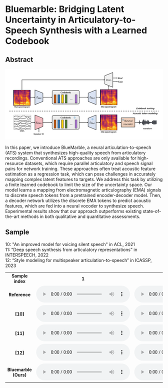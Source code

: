# Bluemarble: Bridging Latent Uncertainty in Articulatory-to-Speech Synthesis with a Learned Codebook

## Abstract

<img src='architecture.png'>

In this paper, we introduce BlueMarble, a neural articulation-to-speech (ATS) system that synthesizes high-quality speech from articulatory recordings. Conventional ATS approaches are only available for high-resource datasets, which require parallel articulatory and speech signal pairs for network training. These approaches often treat acoustic feature estimation as a regression task, which can pose challenges in accurately mapping complex latent features to targets. We address this task by utilizing a finite learned codebook to limit the size of the uncertainty space.  Our model learns a mapping from electromagnetic articulography (EMA) signals to discrete speech tokens from a pretrained encoder-decoder model. Then, a decoder network utilizes the discrete EMA tokens to predict acoustic features, which are fed into a neural vocoder to synthesize speech. Experimental results show that our approach outperforms existing state-of-the-art methods in both qualitative and quantitative assessments. 

## Sample

10: "An improved model for voicing silent speech" in ACL, 2021 <br>
11: “Deep speech synthesis from articulatory representations” in INTERSPEECH, 2022 <br>
12: “Style modeling for multispeaker articulation-to-speech” in ICASSP, 2023 <br>


<table style="width: 100%; word-wrap: normal; text-align: center;" borded="1" border-collapse="collapse">
<tr>
<td style="column-width: 20\%"><strong>Sample index</strong></td>
<td style="column-width: 20\%"><strong>1</strong></td>
<td style="column-width: 20\%"><strong>2</strong></td>
<td style="column-width: 20\%"><strong>3</strong></td>
<td style="column-width: 20\%"><strong>4</strong></td>
<td style="column-width: 20\%"><strong>5</strong></td>
<td style="column-width: 20\%"><strong>6</strong></td>
<td style="column-width: 20\%"><strong>7</strong></td>
<td style="column-width: 20\%"><strong>8</strong></td>
<td style="column-width: 20\%"><strong>9</strong></td>
<td style="column-width: 20\%"><strong>10</strong></td>
<td style="column-width: 20\%"><strong>11</strong></td>
<td style="column-width: 20\%"><strong>12</strong></td>
<td style="column-width: 20\%"><strong>13</strong></td>
<td style="column-width: 20\%"><strong>14</strong></td>
<td style="column-width: 20\%"><strong>15</strong></td>
<td style="column-width: 20\%"><strong>16</strong></td>
<td style="column-width: 20\%"><strong>17</strong></td>
<td style="column-width: 20\%"><strong>18</strong></td>
<td style="column-width: 20\%"><strong>19</strong></td>
<td style="column-width: 20\%"><strong>20</strong></td>
<td style="column-width: 20\%"><strong>21</strong></td>
<td style="column-width: 20\%"><strong>22</strong></td>
<td style="column-width: 20\%"><strong>23</strong></td>
<td style="column-width: 20\%"><strong>24</strong></td>
<td style="column-width: 20\%"><strong>25</strong></td>
<td style="column-width: 20\%"><strong>26</strong></td>
<td style="column-width: 20\%"><strong>27</strong></td>
<td style="column-width: 20\%"><strong>28</strong></td>
<td style="column-width: 20\%"><strong>29</strong></td>
<td style="column-width: 20\%"><strong>30</strong></td>
<td style="column-width: 20\%"><strong>31</strong></td>
<td style="column-width: 20\%"><strong>32</strong></td>
<td style="column-width: 20\%"><strong>33</strong></td>
<td style="column-width: 20\%"><strong>34</strong></td>
<td style="column-width: 20\%"><strong>35</strong></td>
<td style="column-width: 20\%"><strong>36</strong></td>
<td style="column-width: 20\%"><strong>37</strong></td>
<td style="column-width: 20\%"><strong>38</strong></td>
</tr>
<tr>
<td style="column-width: 20\%"><strong>Reference</strong></td>
 <td><audio controls><source src='./demo_sample/M01_B05_S09_R01_N_target.wav'></audio></td>
 <td><audio controls><source src='./demo_sample/F01_B05_S29_R02_N_target.wav'></audio></td>
 <td><audio controls><source src='./demo_sample/M03_B03_S38_R01_N_target.wav'></audio></td>
 <td><audio controls><source src='./demo_sample/F02_B05_S49_R01_N_target.wav'></audio></td>
 <td><audio controls><source src='./demo_sample/F04_B02_S14_R01_F_target.wav'></audio></td>
 <td><audio controls><source src='./demo_sample/F02_B04_S48_R01_N_target.wav'></audio></td>
 <td><audio controls><source src='./demo_sample/F04_B05_S15_R01_F_target.wav'></audio></td>
 <td><audio controls><source src='./demo_sample/F04_B05_S12_R01_F_target.wav'></audio></td>
 <td><audio controls><source src='./demo_sample/M02_B01_S52_R02_N_target.wav'></audio></td>
 <td><audio controls><source src='./demo_sample/M02_B05_S37_R01_N_target.wav'></audio></td>
 <td><audio controls><source src='./demo_sample/M04_B05_S06_R01_N_target.wav'></audio></td>
 <td><audio controls><source src='./demo_sample/M02_B01_S44_R02_N_target.wav'></audio></td>
 <td><audio controls><source src='./demo_sample/F04_B06_S13_R01_N_target.wav'></audio></td>
 <td><audio controls><source src='./demo_sample/M01_B01_S43_R01_N_target.wav'></audio></td>
 <td><audio controls><source src='./demo_sample/M01_B02_S51_R01_F_target.wav'></audio></td>
 <td><audio controls><source src='./demo_sample/M04_B05_S39_R01_N_target.wav'></audio></td>
 <td><audio controls><source src='./demo_sample/M02_B05_S02_R01_N_target.wav'></audio></td>
 <td><audio controls><source src='./demo_sample/M03_B04_S57_R01_N_target.wav'></audio></td>
 <td><audio controls><source src='./demo_sample/M01_B05_S08_R01_N_target.wav'></audio></td>
 <td><audio controls><source src='./demo_sample/F01_B02_S60_R02_N_target.wav'></audio></td>
 <td><audio controls><source src='./demo_sample/F04_B01_S26_R01_F_target.wav'></audio></td>
 <td><audio controls><source src='./demo_sample/F03_B02_S02_R01_N_target.wav'></audio></td>
 <td><audio controls><source src='./demo_sample/F01_B04_S54_R01_N_target.wav'></audio></td>
 <td><audio controls><source src='./demo_sample/M02_B01_S51_R01_N_target.wav'></audio></td>
 <td><audio controls><source src='./demo_sample/F03_B01_S10_R02_N_target.wav'></audio></td>
 <td><audio controls><source src='./demo_sample/F02_B02_S13_R02_N_target.wav'></audio></td>
 <td><audio controls><source src='./demo_sample/F04_B07_S60_R01_N_target.wav'></audio></td>
 <td><audio controls><source src='./demo_sample/F03_B02_S35_R01_F_target.wav'></audio></td>
 <td><audio controls><source src='./demo_sample/F02_B06_S26_R01_F_target.wav'></audio></td>
 <td><audio controls><source src='./demo_sample/M04_B01_S53_R01_N_target.wav'></audio></td>
 <td><audio controls><source src='./demo_sample/F02_B02_S24_R01_F_target.wav'></audio></td>
 <td><audio controls><source src='./demo_sample/F01_B05_S22_R01_F_target.wav'></audio></td>
 <td><audio controls><source src='./demo_sample/F02_B06_S17_R01_F_target.wav'></audio></td>
 <td><audio controls><source src='./demo_sample/M02_B02_S51_R02_N_target.wav'></audio></td>
 <td><audio controls><source src='./demo_sample/M03_B01_S16_R02_N_target.wav'></audio></td>
 <td><audio controls><source src='./demo_sample/M03_B03_S24_R01_F_target.wav'></audio></td>
 <td><audio controls><source src='./demo_sample/F01_B06_S34_R01_N_target.wav'></audio></td>
 <td><audio controls><source src='./demo_sample/F01_B05_S54_R01_N_target.wav'></audio></td>
</tr>
<tr>
<td style="column-width: 20\%"><strong>[10]</strong></td>
 <td><audio controls><source src='./demo_sample/M01_B05_S09_R01_N_base.wav'></audio></td>
 <td><audio controls><source src='./demo_sample/F01_B05_S29_R02_N_base.wav'></audio></td>
 <td><audio controls><source src='./demo_sample/M03_B03_S38_R01_N_base.wav'></audio></td>
 <td><audio controls><source src='./demo_sample/F02_B05_S49_R01_N_base.wav'></audio></td>
 <td><audio controls><source src='./demo_sample/F04_B02_S14_R01_F_base.wav'></audio></td>
 <td><audio controls><source src='./demo_sample/F02_B04_S48_R01_N_base.wav'></audio></td>
 <td><audio controls><source src='./demo_sample/F04_B05_S15_R01_F_base.wav'></audio></td>
 <td><audio controls><source src='./demo_sample/F04_B05_S12_R01_F_base.wav'></audio></td>
 <td><audio controls><source src='./demo_sample/M02_B01_S52_R02_N_base.wav'></audio></td>
 <td><audio controls><source src='./demo_sample/M02_B05_S37_R01_N_base.wav'></audio></td>
 <td><audio controls><source src='./demo_sample/M04_B05_S06_R01_N_base.wav'></audio></td>
 <td><audio controls><source src='./demo_sample/M02_B01_S44_R02_N_base.wav'></audio></td>
 <td><audio controls><source src='./demo_sample/F04_B06_S13_R01_N_base.wav'></audio></td>
 <td><audio controls><source src='./demo_sample/M01_B01_S43_R01_N_base.wav'></audio></td>
 <td><audio controls><source src='./demo_sample/M01_B02_S51_R01_F_base.wav'></audio></td>
 <td><audio controls><source src='./demo_sample/M04_B05_S39_R01_N_base.wav'></audio></td>
 <td><audio controls><source src='./demo_sample/M02_B05_S02_R01_N_base.wav'></audio></td>
 <td><audio controls><source src='./demo_sample/M03_B04_S57_R01_N_base.wav'></audio></td>
 <td><audio controls><source src='./demo_sample/M01_B05_S08_R01_N_base.wav'></audio></td>
 <td><audio controls><source src='./demo_sample/F01_B02_S60_R02_N_base.wav'></audio></td>
 <td><audio controls><source src='./demo_sample/F04_B01_S26_R01_F_base.wav'></audio></td>
 <td><audio controls><source src='./demo_sample/F03_B02_S02_R01_N_base.wav'></audio></td>
 <td><audio controls><source src='./demo_sample/F01_B04_S54_R01_N_base.wav'></audio></td>
 <td><audio controls><source src='./demo_sample/M02_B01_S51_R01_N_base.wav'></audio></td>
 <td><audio controls><source src='./demo_sample/F03_B01_S10_R02_N_base.wav'></audio></td>
 <td><audio controls><source src='./demo_sample/F02_B02_S13_R02_N_base.wav'></audio></td>
 <td><audio controls><source src='./demo_sample/F04_B07_S60_R01_N_base.wav'></audio></td>
 <td><audio controls><source src='./demo_sample/F03_B02_S35_R01_F_base.wav'></audio></td>
 <td><audio controls><source src='./demo_sample/F02_B06_S26_R01_F_base.wav'></audio></td>
 <td><audio controls><source src='./demo_sample/M04_B01_S53_R01_N_base.wav'></audio></td>
 <td><audio controls><source src='./demo_sample/F02_B02_S24_R01_F_base.wav'></audio></td>
 <td><audio controls><source src='./demo_sample/F01_B05_S22_R01_F_base.wav'></audio></td>
 <td><audio controls><source src='./demo_sample/F02_B06_S17_R01_F_base.wav'></audio></td>
 <td><audio controls><source src='./demo_sample/M02_B02_S51_R02_N_base.wav'></audio></td>
 <td><audio controls><source src='./demo_sample/M03_B01_S16_R02_N_base.wav'></audio></td>
 <td><audio controls><source src='./demo_sample/M03_B03_S24_R01_F_base.wav'></audio></td>
 <td><audio controls><source src='./demo_sample/F01_B06_S34_R01_N_base.wav'></audio></td>
 <td><audio controls><source src='./demo_sample/F01_B05_S54_R01_N_base.wav'></audio></td>
</tr>
<tr>
<td style="column-width: 20\%"><strong>[11]</strong></td>
 <td><audio controls><source src='./demo_sample/M01_B05_S09_R01_N_deep.wav'></audio></td>
 <td><audio controls><source src='./demo_sample/F01_B05_S29_R02_N_deep.wav'></audio></td>
 <td><audio controls><source src='./demo_sample/M03_B03_S38_R01_N_deep.wav'></audio></td>
 <td><audio controls><source src='./demo_sample/F02_B05_S49_R01_N_deep.wav'></audio></td>
 <td><audio controls><source src='./demo_sample/F04_B02_S14_R01_F_deep.wav'></audio></td>
 <td><audio controls><source src='./demo_sample/F02_B04_S48_R01_N_deep.wav'></audio></td>
 <td><audio controls><source src='./demo_sample/F04_B05_S15_R01_F_deep.wav'></audio></td>
 <td><audio controls><source src='./demo_sample/F04_B05_S12_R01_F_deep.wav'></audio></td>
 <td><audio controls><source src='./demo_sample/M02_B01_S52_R02_N_deep.wav'></audio></td>
 <td><audio controls><source src='./demo_sample/M02_B05_S37_R01_N_deep.wav'></audio></td>
 <td><audio controls><source src='./demo_sample/M04_B05_S06_R01_N_deep.wav'></audio></td>
 <td><audio controls><source src='./demo_sample/M02_B01_S44_R02_N_deep.wav'></audio></td>
 <td><audio controls><source src='./demo_sample/F04_B06_S13_R01_N_deep.wav'></audio></td>
 <td><audio controls><source src='./demo_sample/M01_B01_S43_R01_N_deep.wav'></audio></td>
 <td><audio controls><source src='./demo_sample/M01_B02_S51_R01_F_deep.wav'></audio></td>
 <td><audio controls><source src='./demo_sample/M04_B05_S39_R01_N_deep.wav'></audio></td>
 <td><audio controls><source src='./demo_sample/M02_B05_S02_R01_N_deep.wav'></audio></td>
 <td><audio controls><source src='./demo_sample/M03_B04_S57_R01_N_deep.wav'></audio></td>
 <td><audio controls><source src='./demo_sample/M01_B05_S08_R01_N_deep.wav'></audio></td>
 <td><audio controls><source src='./demo_sample/F01_B02_S60_R02_N_deep.wav'></audio></td>
 <td><audio controls><source src='./demo_sample/F04_B01_S26_R01_F_deep.wav'></audio></td>
 <td><audio controls><source src='./demo_sample/F03_B02_S02_R01_N_deep.wav'></audio></td>
 <td><audio controls><source src='./demo_sample/F01_B04_S54_R01_N_deep.wav'></audio></td>
 <td><audio controls><source src='./demo_sample/M02_B01_S51_R01_N_deep.wav'></audio></td>
 <td><audio controls><source src='./demo_sample/F03_B01_S10_R02_N_deep.wav'></audio></td>
 <td><audio controls><source src='./demo_sample/F02_B02_S13_R02_N_deep.wav'></audio></td>
 <td><audio controls><source src='./demo_sample/F04_B07_S60_R01_N_deep.wav'></audio></td>
 <td><audio controls><source src='./demo_sample/F03_B02_S35_R01_F_deep.wav'></audio></td>
 <td><audio controls><source src='./demo_sample/F02_B06_S26_R01_F_deep.wav'></audio></td>
 <td><audio controls><source src='./demo_sample/M04_B01_S53_R01_N_deep.wav'></audio></td>
 <td><audio controls><source src='./demo_sample/F02_B02_S24_R01_F_deep.wav'></audio></td>
 <td><audio controls><source src='./demo_sample/F01_B05_S22_R01_F_deep.wav'></audio></td>
 <td><audio controls><source src='./demo_sample/F02_B06_S17_R01_F_deep.wav'></audio></td>
 <td><audio controls><source src='./demo_sample/M02_B02_S51_R02_N_deep.wav'></audio></td>
 <td><audio controls><source src='./demo_sample/M03_B01_S16_R02_N_deep.wav'></audio></td>
 <td><audio controls><source src='./demo_sample/M03_B03_S24_R01_F_deep.wav'></audio></td>
 <td><audio controls><source src='./demo_sample/F01_B06_S34_R01_N_deep.wav'></audio></td>
 <td><audio controls><source src='./demo_sample/F01_B05_S54_R01_N_deep.wav'></audio></td>
</tr>
<tr>
<td style="column-width: 20\%"><strong>[12]</strong></td>
  <td><audio controls><source src='./demo_sample/M01_B05_S09_R01_N_msota.wav'></audio></td>
 <td><audio controls><source src='./demo_sample/F01_B05_S29_R02_N_msota.wav'></audio></td>
 <td><audio controls><source src='./demo_sample/M03_B03_S38_R01_N_msota.wav'></audio></td>
 <td><audio controls><source src='./demo_sample/F02_B05_S49_R01_N_msota.wav'></audio></td>
 <td><audio controls><source src='./demo_sample/F04_B02_S14_R01_F_msota.wav'></audio></td>
 <td><audio controls><source src='./demo_sample/F02_B04_S48_R01_N_msota.wav'></audio></td>
 <td><audio controls><source src='./demo_sample/F04_B05_S15_R01_F_msota.wav'></audio></td>
 <td><audio controls><source src='./demo_sample/F04_B05_S12_R01_F_msota.wav'></audio></td>
 <td><audio controls><source src='./demo_sample/M02_B01_S52_R02_N_msota.wav'></audio></td>
 <td><audio controls><source src='./demo_sample/M02_B05_S37_R01_N_msota.wav'></audio></td>
 <td><audio controls><source src='./demo_sample/M04_B05_S06_R01_N_msota.wav'></audio></td>
 <td><audio controls><source src='./demo_sample/M02_B01_S44_R02_N_msota.wav'></audio></td>
 <td><audio controls><source src='./demo_sample/F04_B06_S13_R01_N_msota.wav'></audio></td>
 <td><audio controls><source src='./demo_sample/M01_B01_S43_R01_N_msota.wav'></audio></td>
 <td><audio controls><source src='./demo_sample/M01_B02_S51_R01_F_msota.wav'></audio></td>
 <td><audio controls><source src='./demo_sample/M04_B05_S39_R01_N_msota.wav'></audio></td>
 <td><audio controls><source src='./demo_sample/M02_B05_S02_R01_N_msota.wav'></audio></td>
 <td><audio controls><source src='./demo_sample/M03_B04_S57_R01_N_msota.wav'></audio></td>
 <td><audio controls><source src='./demo_sample/M01_B05_S08_R01_N_msota.wav'></audio></td>
 <td><audio controls><source src='./demo_sample/F01_B02_S60_R02_N_msota.wav'></audio></td>
 <td><audio controls><source src='./demo_sample/F04_B01_S26_R01_F_msota.wav'></audio></td>
 <td><audio controls><source src='./demo_sample/F03_B02_S02_R01_N_msota.wav'></audio></td>
 <td><audio controls><source src='./demo_sample/F01_B04_S54_R01_N_msota.wav'></audio></td>
 <td><audio controls><source src='./demo_sample/M02_B01_S51_R01_N_msota.wav'></audio></td>
 <td><audio controls><source src='./demo_sample/F03_B01_S10_R02_N_msota.wav'></audio></td>
 <td><audio controls><source src='./demo_sample/F02_B02_S13_R02_N_msota.wav'></audio></td>
 <td><audio controls><source src='./demo_sample/F04_B07_S60_R01_N_msota.wav'></audio></td>
 <td><audio controls><source src='./demo_sample/F03_B02_S35_R01_F_msota.wav'></audio></td>
 <td><audio controls><source src='./demo_sample/F02_B06_S26_R01_F_msota.wav'></audio></td>
 <td><audio controls><source src='./demo_sample/M04_B01_S53_R01_N_msota.wav'></audio></td>
 <td><audio controls><source src='./demo_sample/F02_B02_S24_R01_F_msota.wav'></audio></td>
 <td><audio controls><source src='./demo_sample/F01_B05_S22_R01_F_msota.wav'></audio></td>
 <td><audio controls><source src='./demo_sample/F02_B06_S17_R01_F_msota.wav'></audio></td>
 <td><audio controls><source src='./demo_sample/M02_B02_S51_R02_N_msota.wav'></audio></td>
 <td><audio controls><source src='./demo_sample/M03_B01_S16_R02_N_msota.wav'></audio></td>
 <td><audio controls><source src='./demo_sample/M03_B03_S24_R01_F_msota.wav'></audio></td>
 <td><audio controls><source src='./demo_sample/F01_B06_S34_R01_N_msota.wav'></audio></td>
 <td><audio controls><source src='./demo_sample/F01_B05_S54_R01_N_msota.wav'></audio></td>
</tr>
<tr>
<td style="column-width: 20\%"><strong>Bluemarble (Ours)</strong></td>
 <td><audio controls><source src='./demo_sample/M01_B05_S09_R01_N_recon.wav'></audio></td>
 <td><audio controls><source src='./demo_sample/F01_B05_S29_R02_N_recon.wav'></audio></td>
 <td><audio controls><source src='./demo_sample/M03_B03_S38_R01_N_recon.wav'></audio></td>
 <td><audio controls><source src='./demo_sample/F02_B05_S49_R01_N_recon.wav'></audio></td>
 <td><audio controls><source src='./demo_sample/F04_B02_S14_R01_F_recon.wav'></audio></td>
 <td><audio controls><source src='./demo_sample/F02_B04_S48_R01_N_recon.wav'></audio></td>
 <td><audio controls><source src='./demo_sample/F04_B05_S15_R01_F_recon.wav'></audio></td>
 <td><audio controls><source src='./demo_sample/F04_B05_S12_R01_F_recon.wav'></audio></td>
 <td><audio controls><source src='./demo_sample/M02_B01_S52_R02_N_recon.wav'></audio></td>
 <td><audio controls><source src='./demo_sample/M02_B05_S37_R01_N_recon.wav'></audio></td>
 <td><audio controls><source src='./demo_sample/M04_B05_S06_R01_N_recon.wav'></audio></td>
 <td><audio controls><source src='./demo_sample/M02_B01_S44_R02_N_recon.wav'></audio></td>
 <td><audio controls><source src='./demo_sample/F04_B06_S13_R01_N_recon.wav'></audio></td>
 <td><audio controls><source src='./demo_sample/M01_B01_S43_R01_N_recon.wav'></audio></td>
 <td><audio controls><source src='./demo_sample/M01_B02_S51_R01_F_recon.wav'></audio></td>
 <td><audio controls><source src='./demo_sample/M04_B05_S39_R01_N_recon.wav'></audio></td>
 <td><audio controls><source src='./demo_sample/M02_B05_S02_R01_N_recon.wav'></audio></td>
 <td><audio controls><source src='./demo_sample/M03_B04_S57_R01_N_recon.wav'></audio></td>
 <td><audio controls><source src='./demo_sample/M01_B05_S08_R01_N_recon.wav'></audio></td>
 <td><audio controls><source src='./demo_sample/F01_B02_S60_R02_N_recon.wav'></audio></td>
 <td><audio controls><source src='./demo_sample/F04_B01_S26_R01_F_recon.wav'></audio></td>
 <td><audio controls><source src='./demo_sample/F03_B02_S02_R01_N_recon.wav'></audio></td>
 <td><audio controls><source src='./demo_sample/F01_B04_S54_R01_N_recon.wav'></audio></td>
 <td><audio controls><source src='./demo_sample/M02_B01_S51_R01_N_recon.wav'></audio></td>
 <td><audio controls><source src='./demo_sample/F03_B01_S10_R02_N_recon.wav'></audio></td>
 <td><audio controls><source src='./demo_sample/F02_B02_S13_R02_N_recon.wav'></audio></td>
 <td><audio controls><source src='./demo_sample/F04_B07_S60_R01_N_recon.wav'></audio></td>
 <td><audio controls><source src='./demo_sample/F03_B02_S35_R01_F_recon.wav'></audio></td>
 <td><audio controls><source src='./demo_sample/F02_B06_S26_R01_F_recon.wav'></audio></td>
 <td><audio controls><source src='./demo_sample/M04_B01_S53_R01_N_recon.wav'></audio></td>
 <td><audio controls><source src='./demo_sample/F02_B02_S24_R01_F_recon.wav'></audio></td>
 <td><audio controls><source src='./demo_sample/F01_B05_S22_R01_F_recon.wav'></audio></td>
 <td><audio controls><source src='./demo_sample/F02_B06_S17_R01_F_recon.wav'></audio></td>
 <td><audio controls><source src='./demo_sample/M02_B02_S51_R02_N_recon.wav'></audio></td>
 <td><audio controls><source src='./demo_sample/M03_B01_S16_R02_N_recon.wav'></audio></td>
 <td><audio controls><source src='./demo_sample/M03_B03_S24_R01_F_recon.wav'></audio></td>
 <td><audio controls><source src='./demo_sample/F01_B06_S34_R01_N_recon.wav'></audio></td>
 <td><audio controls><source src='./demo_sample/F01_B05_S54_R01_N_recon.wav'></audio></td>
</tr>
